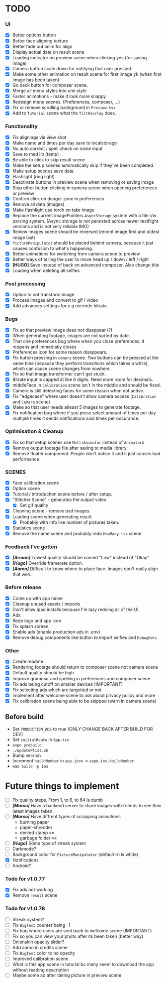 # TODO 

### UI
- [x] Better options button
- [x] Better face aligning texture
- [x] Better fade out anim for align
- [x] Display actual date on result scene
- [x] Loading indicator on preview scene when clicking yes (for saving image)
- [x] Camera button scale down for notifying that user pressed.
- [x] Make some other animation on result scene for first image yk (when first image has been taken)
- [x] Go back button for composer scene.
- [x] Merge all menu styles into one style
- [x] Faster animations - make it look more snappy
- [x] Redesign menu scenes. (Preferences, composer, ...)
- [x] Fix or remove scrolling background in `Preview.tsx`
- [x] Add to `Tutorial` scene what the `TiltOverlay` does.

### Functionality
- [x] Fix alignings via view shot
- [x] Make name and times per day save to localstorage
- [x] No auto correct / spell check on name input
- [x] Save to med lib (temp)
- [x] Be able to click to skip result scene
- [x] Make the setup scenes automatically skip if they've been completed.
- [x] Make setup scenes save data
- [x] Flashlight (ring light)
- [x] Deactivate buttons in preview scene when removing or saving image
- [x] Stop other button clicking in camera scene when opening preferences or preview
- [x] Confirm click on danger zone in preferences
- [x] Remove all data (images)
- [x] Make flashlight use torch on take image
- [x] Replace the current imagePointers `AsyncStorage` system with a file r/w parsing system. (Async storage is not persisted across newer testflight versions and is not very reliable IMO)
- [x] Review images scene should be reversed (recent image first and oldest image last)
- [x] `PictureManipulator` should be placed behind camera, because it just causes confusion to what's happening.
- [x] Better animations for switching from camera scene to preview
- [x] Better ways of telling the user to move head up / down / left / right
- [x] **[HUGO]** Save instead of back on advanced composer. Also change title
- [x] Loading when deleting all selfies

### Post processing
- [x] Option to not transform image
- [x] Process images and convert to gif / video
- [x] Add advances settings for e.g override bitrate.

### Bugs
- [x] Fix so that preview image does not disappear (?)
- [x] When generating footage, images are not sorted by date.
- [x] That one preferences bug where when you close preferences, it reopens and immediatly closes
- [x] Preferences icon for some reason disappears.
- [x] Fix button pressing in `camera` scene. Two buttons can be pressed at the same time (because they perform transitions which takes a while), which can cause scene changes from nowhere.
- [x] Fix so that image transformer can't get stuck.
- [x] Bitrate input is capped at like 6 digits. Need more room for decimals.
- [x] middleFace in `Calibration` scene isn't in the middle and should be fixed.
- [x] Camera is still detecting faces for some reason when not active.
- [x] Fix "edgecase" where user doesn't allow camera access (`Calibration` and `Camera` scene)
- [x] Make so that user needs atleast 5 images to generate footage.
- [x] Fix notification bug where if you press select amount of times per day multiple times it sends notifications said times per occurance.

### Optimisation & Cleanup
- [x] Fix so that setup scenes use `MultiAnimator` instead of `Animator`s
- [x] Remove output footage file after saving to media library.
- [x] Remove floater component. People don't notice it and it just causes bad performance 

### SCENES
- [x] Face calibration scene
- [x] Option scene
- [x] Tutorial / introduction scene before / after setup.
- [x] "Stitcher Scene" - generates the output video
  - [x] Set gif quality 
- [x] Cleaning scene - remove bad images.
- [x] Loading scene when generating result.
  - [x] Probably with info like number of pictures taken.
- [x] Statistics scene
- [x] Remove the name scene and probably redo `HowMany.tsx` scene

### Feedback I've gotten
- [x] ***[Arman]*** Lowest quality should be named "Low" instead of "Okay"
- [x] ***[Hugo]*** Override framerate option.
- [x] ***[Aaron]*** Difficult to know where to place face. Images don't really align that well.

### Before release
- [x] Come up with app name
- [x] Cleanup unused assets / imports
- [x] Don't allow ipad installs because I'm lazy redoing all of the UI.
- [x] Ads
- [x] Redo logo and app icon
- [x] Fix splash screen
- [x] Enable ads (enable production ads in .env)
- [x] Remove debug components like button to import selfies and `DebugDots`

### Other
- [x] Create readme
- [x] Rendering footage should return to composer scene not camera scene
- [x] Default quality should be high
- [x] Improve grammar and spelling in preferences and composer scene.
- [x] Fix ads being cutoff on smaller devices (IMPORTANT)
- [x] Fix selecting ads which are targetted or not
- [x] Implement after welcome scene to ask about privacy policy and more
- [x] Fix calibration scene being able to be skipped (warn in camera scene)

## Before build
* Set `PRODUCTION_ADS` to true (ONLY CHANGE BACK AFTER BUILD FOR DEV)
* Set `initialRoute` in `App.tsx`
* `expo prebuild`
* `./updatePlist.sh`
* Bump version
* Increment `buildNumber` in `app.json` -> `expo.ios.buildNumber`
* `eas build -p ios`

# Future things to implement
- [ ] Fix quality steps. From 1, to 6, to 64 is dumb
- [ ] ***[Marco]*** Have a backend server to share images with friends to see their latest images taken.
- [ ] ***[Marco]*** Have diffrent types of scrapping animations
  - burning paper
  - paper-shredder
  - denied stamp ««
  - garbage folder ««
- [ ] ***[Hugo]*** Some type of streak system
- [ ] Darkmode?
- [ ] Background color for `PictureManipulator` (default rn is white)
- [x] Notifications
- [ ] Android?

### Todo for v1.0.77
- [x] Fix ads not working
- [x] Remove `result` scene

### Todo for v1.0.78
- [ ] Streak system?
- [ ] Fix `BigText` counter being -1
- [ ] Fix bug where users are sent back to welcome scene (IMPORTANT)
- [ ] Fix so you can view your photo after its been taken (better way)
- [ ] Onionskin opacity slider?
- [ ] Add aaron in credits scene
- [ ] Fix `BigText` color to no opacity
- [ ] Improved calibration scene 
- [ ] What is this app scene in tutorial bc many seem to download the app without reading description
- [ ] Maybe some ad after taking picture in preview scene
